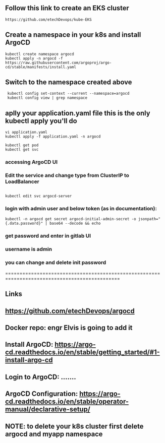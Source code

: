 ## Follow this link to create an EKS cluster
```
https://github.com/etechDevops/kube-EKS
```
## Create a namespace in your k8s and install ArgoCD  
```
kubectl create namespace argocd
kubectl apply -n argocd -f https://raw.githubusercontent.com/argoproj/argo-cd/stable/manifests/install.yaml
```
## Switch to the namespace created above
```
 kubectl config set-context --current --namespace=argocd
 kubectl config view | grep namespace
 ```
## aplly your application.yaml file this is the only kubectl apply you'll do
```
vi application.yaml
kubectl apply -f application.yaml -n argocd
```
```
kubectl get pod 
kubectl get svc
```
### accessing ArgoCD UI

### Edit the service and change type from ClusterIP to LoadBalancer
   

```
 
kubectl edit svc argocd-server
```

### login with admin user and below token (as in documentation):
```
kubectl -n argocd get secret argocd-initial-admin-secret -o jsonpath="{.data.password}" | base64 --decode && echo
```
### get password and enter in gitlab UI
### username is admin

### you can change and delete init password

==============================================================================================

## Links


## https://github.com/etechDevops/argocd


## Docker repo: engr Elvis is going to add it


## Install ArgoCD: https://argo-cd.readthedocs.io/en/stable/getting_started/#1-install-argo-cd


## Login to ArgoCD: .......


## ArgoCD Configuration: https://argo-cd.readthedocs.io/en/stable/operator-manual/declarative-setup/

## NOTE: to delete your k8s cluster first delete argocd and myapp namespace


